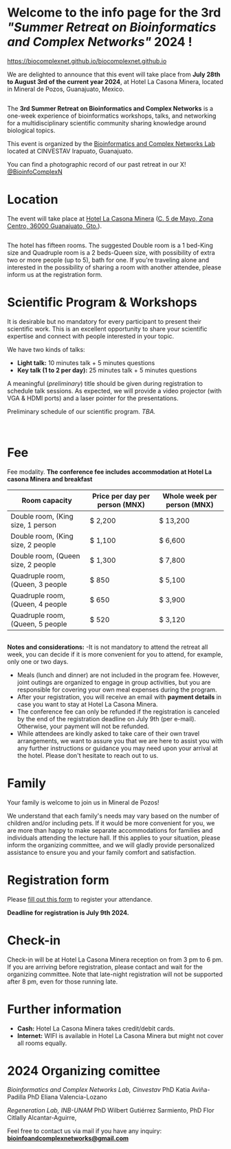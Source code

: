 # Welcome to the info page for the 3rd *"Summer Retreat on Bioinformatics and Complex Networks"* 2024 !
https://biocomplexnet.github.io/biocomplexnet.github.io

We are delighted to announce that this event will take place from **July 28th to August 3rd of the current year 2024**, at Hotel La Casona Minera, located in Mineral de Pozos, Guanajuato, Mexico.

<img src="Imgs/1_3rd Summer Camp.png" class="img-responsive" alt="">

The **3rd Summer Retreat on Bioinformatics and Complex Networks** is a one-week experience of bioinformatics workshops, talks, and networking for a multidisciplinary scientific community sharing knowledge around biological topics.

This event is organized by the [Bioinformatics and Complex Networks Lab](https://portal.cinvestav.mx/ira/investigacion/directorio-de-investigacion/dra-maribel-hern225ndez-rosales) located at CINVESTAV Irapuato, Guanajuato. 

You can find a photographic record of our past retreat in our X! [@BioinfoComplexN](https://twitter.com/BioinfoComplexN)

# Location

The event will take place at [Hotel La Casona Minera](https://lacasonahotel.com/) ([C. 5 de Mayo, Zona Centro, 36000 Guanajuato, Gto.](https://maps.app.goo.gl/oMv2D1HGpW67FeMDA)).

<img src="Imgs/2_3rd Summer Camp.png" class="img-responsive" alt="">

The hotel has fifteen rooms. The suggested Double room is a 1 bed-King size and  Quadruple room is a 2 beds-Queen size, with possibility of extra two or more people (up to 5), bath for one. If you're traveling alone and interested in the possibility of sharing a room with another attendee, please inform us at the registration form.

# Scientific Program & Workshops

It is desirable but no mandatory for every participant to present their scientific work. This is an excellent opportunity to share your scientific expertise and connect with people interested in your topic.

We have two kinds of talks: 

- **Light talk:** 10 minutes talk + 5 minutes questions
- **Key talk (1 to 2 per day):** 25 minutes talk + 5 minutes questions 

A meaningful (*preliminary*) title should be given during registration to schedule talk sessions. As expected, we will provide a video projector (with VGA & HDMI ports) and a laser pointer for the presentations. 

Preliminary schedule of our scientific program. *TBA.*

<img src="Imgs/schedule.png" class="img-responsive" alt="">

<img src="Imgs/talks.png" class="img-responsive" alt=""> 

# Fee
Fee modality.
**The conference fee includes accommodation at Hotel La casona Minera and breakfast**

| Room capacity                        | Price per day per person (MNX) | Whole week per person (MNX) |
| ----------------------               | -------------------------------| --------------------------- |
| Double room, (King size, 1 person                | $ 2,200                         | $ 13,200                    |
| Double room, (King size, 2 people                | $ 1,100                         | $ 6,600                     |
| Double room, (Queen size, 2 people                | $ 1,300                         | $ 7,800                     |
| Quadruple room, (Queen, 3 people             | $ 850                         | $ 5,100                     |
| Quadruple room, (Queen, 4 people             | $ 650                           | $ 3,900                     |
| Quadruple room, (Queen, 5 people             | $ 520                           | $ 3,120                     |


<img src="Imgs/3_3rd Summer Camp.png" class="img-responsive" alt="">

**Notes and considerations:** 
-It is not mandatory to attend the retreat all week, you can decide if it is more convenient for you to attend, for example, only one or two days. 
- Meals (lunch and dinner) are not included in the program fee. However, joint outings are organized to engage in group activities, but you are responsible for covering your own meal expenses during the program.
- After your registration, you will receive an email with **payment details** in case you want to stay at Hotel La Casona Minera. 
- The conference fee can only be refunded if the registration is canceled by the end of the registration deadline on July 9th (per e-mail). Otherwise, your payment will not be refunded.
- While attendees are kindly asked to take care of their own travel arrangements, we want to assure you that we are here to assist you with any further instructions or guidance you may need upon your arrival at the hotel. Please don't hesitate to reach out to us.

# Family

Your family is welcome to join us in Mineral de Pozos! 

We understand that each family's needs may vary based on the number of children and/or including pets. If it would be more convenient for you, we are more than happy to make separate accommodations for families and individuals attending the lecture hall. If this applies to your situation, please inform the organizing committee, and we will gladly provide personalized assistance to ensure you and your family comfort and satisfaction.

# Registration form

Please [fill out this form](https://docs.google.com/forms/d/1nxQhFYKsHHbI6D79y58BdpDmJk9jXzfjUHP9NIx5BBU/edit?ts=6478dd40) to register your attendance. 

**Deadline for registration is July 9th 2024.**

# Check-in

Check-in will be at Hotel La Casona Minera reception on from 3 pm to 6 pm. If you are arriving before registration, please contact and wait for the organizing committee. Note that late-night registration will not be supported after 8 pm, even for those running late. 

# Further information

- **Cash:**  Hotel La Casona Minera takes credit/debit cards. 
- **Internet:** WIFI is available in Hotel La Casona Minera but might not cover all rooms equally.

# 2024 Organizing comittee

*Bioinformatics and Complex Networks Lab, Cinvestav*
PhD Katia Aviña-Padilla 
PhD Eliana Valencia-Lozano 

*Regeneration Lab, INB-UNAM*
PhD Wilbert Gutiérrez Sarmiento,
PhD Flor Citlally Alcantar-Aguirre,


Feel free to contact us via mail if you have any inquiry: **bioinfoandcomplexnetworks@gmail.com**

<img src="Imgs/4_3rd Summer Camp.png" class="img-responsive" alt="">
